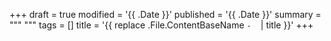 +++
draft = true
modified = '{{ .Date }}'
published = '{{ .Date }}'
summary = """
"""
tags = []
title = '{{ replace .File.ContentBaseName `-` ` ` | title }}'
+++
